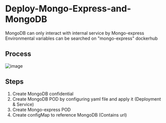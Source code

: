 # Deploy-Mongo-Express-and-MongoDB
MongoDB can only interact with internal service by Mongo-express 
  Environmental variables can be searched on "mongo-express" dockerhub


## Process
![image](https://user-images.githubusercontent.com/103509243/219922252-30f1e734-75f5-4d7f-adf8-2ad5a7251d9d.png)

## Steps
1. Create MongoDB confidential
2. Create MongoDB POD by configuring yaml file and apply it (Deployment & Service)  
3. Create Mongo-express POD
4. Create configMap to reference MongoDB (Contains url)


  
